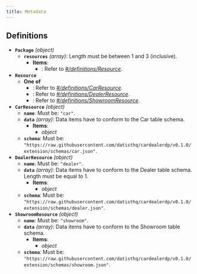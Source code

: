 ```yaml
---
title: Metadata
---
```


## Definitions

- <a id="definitions/Package"></a>**`Package`** *(object)*
  - <a id="definitions/Package/properties/resources"></a>**`resources`** *(array)*: Length must be between 1 and 3 (inclusive).
    - **Items**:
        - <a id="definitions/Package/properties/resources/items/0"></a>: Refer to *[#/definitions/Resource](#definitions/Resource)*.
- <a id="definitions/Resource"></a>**`Resource`**
  - **One of**
    - <a id="definitions/Resource/oneOf/0"></a>: Refer to *[#/definitions/CarResource](#definitions/CarResource)*.
    - <a id="definitions/Resource/oneOf/1"></a>: Refer to *[#/definitions/DealerResource](#definitions/DealerResource)*.
    - <a id="definitions/Resource/oneOf/2"></a>: Refer to *[#/definitions/ShowroomResource](#definitions/ShowroomResource)*.
- <a id="definitions/CarResource"></a>**`CarResource`** *(object)*
  - <a id="definitions/CarResource/properties/name"></a>**`name`**: Must be: `"car"`.
  - <a id="definitions/CarResource/properties/data"></a>**`data`** *(array)*: Data items have to conform to the Car table schema.
    - **Items**:
        - <a id="definitions/CarResource/properties/data/items/0"></a>*object*
  - <a id="definitions/CarResource/properties/schema"></a>**`schema`**: Must be: `"https://raw.githubusercontent.com/datisthq/cardealerdp/v0.1.0/extension/schemas/car.json"`.
- <a id="definitions/DealerResource"></a>**`DealerResource`** *(object)*
  - <a id="definitions/DealerResource/properties/name"></a>**`name`**: Must be: `"dealer"`.
  - <a id="definitions/DealerResource/properties/data"></a>**`data`** *(array)*: Data items have to conform to the Dealer table schema. Length must be equal to 1.
    - **Items**:
        - <a id="definitions/DealerResource/properties/data/items/0"></a>*object*
  - <a id="definitions/DealerResource/properties/schema"></a>**`schema`**: Must be: `"https://raw.githubusercontent.com/datisthq/cardealerdp/v0.1.0/extension/schemas/dealer.json"`.
- <a id="definitions/ShowroomResource"></a>**`ShowroomResource`** *(object)*
  - <a id="definitions/ShowroomResource/properties/name"></a>**`name`**: Must be: `"showroom"`.
  - <a id="definitions/ShowroomResource/properties/data"></a>**`data`** *(array)*: Data items have to conform to the Showroom table schema.
    - **Items**:
        - <a id="definitions/ShowroomResource/properties/data/items/0"></a>*object*
  - <a id="definitions/ShowroomResource/properties/schema"></a>**`schema`**: Must be: `"https://raw.githubusercontent.com/datisthq/cardealerdp/v0.1.0/extension/schemas/showroom.json"`.
